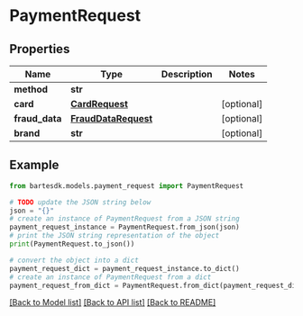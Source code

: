 # PaymentRequest


## Properties

Name | Type | Description | Notes
------------ | ------------- | ------------- | -------------
**method** | **str** |  | 
**card** | [**CardRequest**](CardRequest.md) |  | [optional] 
**fraud_data** | [**FraudDataRequest**](FraudDataRequest.md) |  | [optional] 
**brand** | **str** |  | [optional] 

## Example

```python
from bartesdk.models.payment_request import PaymentRequest

# TODO update the JSON string below
json = "{}"
# create an instance of PaymentRequest from a JSON string
payment_request_instance = PaymentRequest.from_json(json)
# print the JSON string representation of the object
print(PaymentRequest.to_json())

# convert the object into a dict
payment_request_dict = payment_request_instance.to_dict()
# create an instance of PaymentRequest from a dict
payment_request_from_dict = PaymentRequest.from_dict(payment_request_dict)
```
[[Back to Model list]](../README.md#documentation-for-models) [[Back to API list]](../README.md#documentation-for-api-endpoints) [[Back to README]](../README.md)



